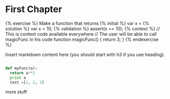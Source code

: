 # First Chapter

{% exercise %}
Make a function that returns 
{% initial %}
var x =
{% solution %}
var x = 10;
{% validation %}
assert(x == 10);
{% context %}
// This is context code available everywhere
// The user will be able to call magicFunc in his code
function magicFunc() {
    return 3;
}
{% endexercise %}


<!--sec data-title="Introduction" data-id="section0" data-show=true ces-->

Insert markdown content here (you should start with h3 if you use heading).

```python

def myFunc(a):
  return a**2
  print a
  test =[1, 2, 3]

```

more stuff
<!--endsec-->


